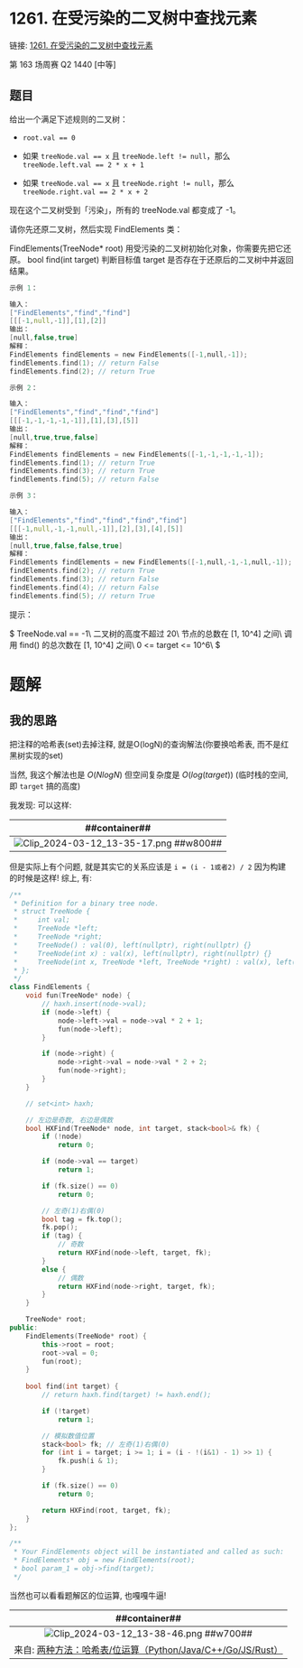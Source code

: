 # 1261. 在受污染的二叉树中查找元素
链接: [1261. 在受污染的二叉树中查找元素](https://leetcode.cn/problems/find-elements-in-a-contaminated-binary-tree/description/) 

第 163 场周赛 Q2 1440 [中等]
## 题目

给出一个满足下述规则的二叉树：

- `root.val == 0`

- 如果 `treeNode.val == x` 且 `treeNode.left != null`，那么 `treeNode.left.val == 2 * x + 1`

- 如果 `treeNode.val == x` 且 `treeNode.right != null`，那么 `treeNode.right.val == 2 * x + 2`

现在这个二叉树受到「污染」，所有的 treeNode.val 都变成了 -1。

请你先还原二叉树，然后实现 FindElements 类：

FindElements(TreeNode* root) 用受污染的二叉树初始化对象，你需要先把它还原。
bool find(int target) 判断目标值 target 是否存在于还原后的二叉树中并返回结果。
 
```c in
示例 1：

输入：
["FindElements","find","find"]
[[[-1,null,-1]],[1],[2]]
输出：
[null,false,true]
解释：
FindElements findElements = new FindElements([-1,null,-1]); 
findElements.find(1); // return False 
findElements.find(2); // return True 

示例 2：

输入：
["FindElements","find","find","find"]
[[[-1,-1,-1,-1,-1]],[1],[3],[5]]
输出：
[null,true,true,false]
解释：
FindElements findElements = new FindElements([-1,-1,-1,-1,-1]);
findElements.find(1); // return True
findElements.find(3); // return True
findElements.find(5); // return False

示例 3：

输入：
["FindElements","find","find","find","find"]
[[[-1,null,-1,-1,null,-1]],[2],[3],[4],[5]]
输出：
[null,true,false,false,true]
解释：
FindElements findElements = new FindElements([-1,null,-1,-1,null,-1]);
findElements.find(2); // return True
findElements.find(3); // return False
findElements.find(4); // return False
findElements.find(5); // return True
```

提示：

$
TreeNode.val == -1\\
二叉树的高度不超过 20\\
节点的总数在 [1, 10^4] 之间\\
调用 find() 的总次数在 [1, 10^4] 之间\\
0 <= target <= 10^6\\
$

# 题解
## 我的思路

把注释的哈希表(set)去掉注释, 就是O(logN)的查询解法(你要换哈希表, 而不是红黑树实现的set)

当然, 我这个解法也是 $O(NlogN)$ 但空间复杂度是 $O(log(target))$ (临时栈的空间, 即 `target` 搞的高度)

我发现: 可以这样:

| ##container## |
|:--:|
|![Clip_2024-03-12_13-35-17.png ##w800##](./Clip_2024-03-12_13-35-17.png)|

但是实际上有个问题, 就是其实它的关系应该是 `i = (i - 1或者2) / 2` 因为构建的时候是这样! 综上, 有:

```C++
/**
 * Definition for a binary tree node.
 * struct TreeNode {
 *     int val;
 *     TreeNode *left;
 *     TreeNode *right;
 *     TreeNode() : val(0), left(nullptr), right(nullptr) {}
 *     TreeNode(int x) : val(x), left(nullptr), right(nullptr) {}
 *     TreeNode(int x, TreeNode *left, TreeNode *right) : val(x), left(left), right(right) {}
 * };
 */
class FindElements {
    void fun(TreeNode* node) {
        // haxh.insert(node->val);
        if (node->left) {
            node->left->val = node->val * 2 + 1;
            fun(node->left);
        }

        if (node->right) {
            node->right->val = node->val * 2 + 2;
            fun(node->right);
        }
    }

    // set<int> haxh;

    // 左边是奇数, 右边是偶数
    bool HXFind(TreeNode* node, int target, stack<bool>& fk) {
        if (!node)
            return 0;

        if (node->val == target)
            return 1;

        if (fk.size() == 0)
            return 0;

        // 左奇(1)右偶(0)
        bool tag = fk.top();
        fk.pop();
        if (tag) {
            // 奇数
            return HXFind(node->left, target, fk);
        }
        else {
            // 偶数
            return HXFind(node->right, target, fk);
        }
    }

    TreeNode* root;
public:
    FindElements(TreeNode* root) {
        this->root = root;
        root->val = 0;
        fun(root);
    }
    
    bool find(int target) {
        // return haxh.find(target) != haxh.end();

        if (!target)
            return 1;

        // 模拟数值位置
        stack<bool> fk; // 左奇(1)右偶(0)
        for (int i = target; i >= 1; i = (i - !(i&1) - 1) >> 1) {
            fk.push(i & 1);
        }

        if (fk.size() == 0)
            return 0;

        return HXFind(root, target, fk);
    }
};

/**
 * Your FindElements object will be instantiated and called as such:
 * FindElements* obj = new FindElements(root);
 * bool param_1 = obj->find(target);
 */
```

当然也可以看看题解区的位运算, 也嘎嘎牛逼!

| ##container## |
|:--:|
|![Clip_2024-03-12_13-38-46.png ##w700##](./Clip_2024-03-12_13-38-46.png)|
|来自: [两种方法：哈希表/位运算（Python/Java/C++/Go/JS/Rust）](https://leetcode.cn/problems/find-elements-in-a-contaminated-binary-tree/solutions/2681672/liang-chong-fang-fa-ha-xi-biao-wei-yun-s-6m7w/?envType=daily-question&envId=2024-03-12)|